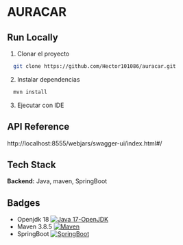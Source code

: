 # AURACAR

## Run Locally

1. Clonar el proyecto

```bash
  git clone https://github.com/Hector101086/auracar.git
```

2. Instalar dependencias

```bash
  mvn install
```

3. Ejecutar con IDE


## API Reference

http://localhost:8555/webjars/swagger-ui/index.html#/

## Tech Stack

**Backend:** Java, maven, SpringBoot

## Badges

- Openjdk 18 [![Java 17-OpenJDK](https://img.shields.io/badge/Java-Openjdk18-green)](https://openjdk.org/projects/jdk/18/)
- Maven 3.8.5 [![Maven](https://img.shields.io/badge/Maven-3.85-red)](https://maven.apache.org/download.cgi)
- SpringBoot [![SpringBoot](https://img.shields.io/badge/SpringBoot-2.7.3.Final-orange)](https://spring.io/projects/spring-boot)
